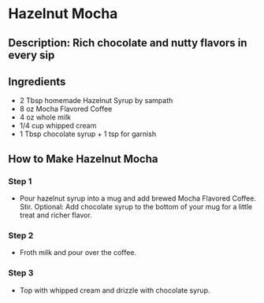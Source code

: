 # Hazelnut Mocha

## Description: Rich chocolate and nutty flavors in every sip

## Ingredients

- 2 Tbsp homemade Hazelnut Syrup by sampath
- 8 oz Mocha Flavored Coffee
- 4 oz whole milk
- 1/4 cup whipped cream
- 1 Tbsp chocolate syrup + 1 tsp for garnish

## How to Make Hazelnut Mocha

### Step 1

- Pour hazelnut syrup into a mug and add brewed Mocha Flavored Coffee. Stir. Optional: Add chocolate syrup to the bottom of your mug for a little treat and richer flavor.

### Step 2

- Froth milk and pour over the coffee.

### Step 3

- Top with whipped cream and drizzle with chocolate syrup.
